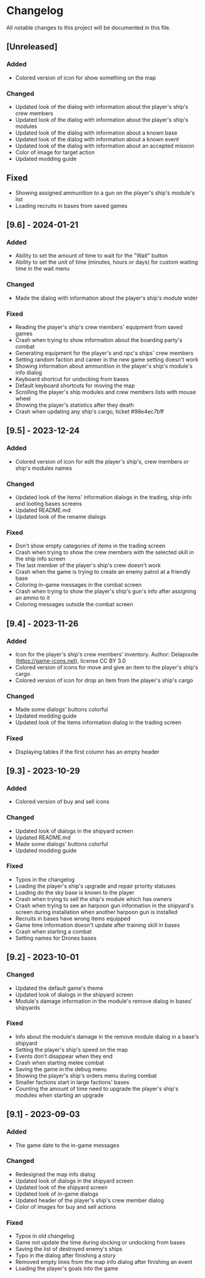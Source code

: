 # Changelog
All notable changes to this project will be documented in this file.

## [Unreleased]

### Added
- Colored version of icon for show something on the map

### Changed
- Updated look of the dialog with information about the player's ship's crew
  members
- Updated look of the dialog with information about the player's ship's modules
- Updated look of the dialog with information about a known base
- Updated look of the dialog with information about a known event
- Updated look of the dialog with information about an accepted mission
- Color of image for target action
- Updated modding guide

## Fixed
- Showing assigned ammunition to a gun on the player's ship's module's list
- Loading recruits in bases from saved games

## [9.6] - 2024-01-21

### Added
- Ability to set the amount of time to wait for the "Wait" button
- Ability to set the unit of time (minutes, hours or days) for custom waiting
  time in the wait menu

### Changed
- Made the dialog with information about the player's ship's module wider

### Fixed
- Reading the player's ship's crew members' equipment from saved games
- Crash when trying to show information about the boarding party's combat
- Generating equipment for the player's and npc's ships' crew members
- Setting random faction and career in the new game setting doesn't work
- Showing information about ammunition in the player's ship's module's info
  dialog
- Keyboard shortcut for undocking from bases
- Default keyboard shortcuts for moving the map
- Scrolling the player's ship modules and crew members lists with mouse wheel
- Showing the player's statistics after they death
- Crash when updating any ship's cargo, ticket #98e4ec7bff

## [9.5] - 2023-12-24

### Added
- Colored version of icon for edit the player's ship's, crew members or ship's
  modules names

### Changed
- Updated look of the items' information dialogs in the trading, ship info and
  looting bases screens
- Updated README.md
- Updated look of the rename dialogs

### Fixed
- Don't show empty categories of items in the trading screen
- Crash when trying to show the crew members with the selected skill in the
  ship info screen
- The last member of the player's ship's crew doesn't work
- Crash when the game is trying to create an enemy patrol at a friendly base
- Coloring in-game messages in the combat screen
- Crash when trying to show the player's ship's gun's info after assigning an
  ammo to it
- Coloring messages outside the combat screen

## [9.4] - 2023-11-26

### Added
- Icon for the player's ship's crew members' inventory. Author: Delapouite
  (https://game-icons.net), license CC BY 3.0
- Colored version of icons for move and give an item to the player's ship's cargo
- Colored version of icon for drop an item from the player's ship's cargo

### Changed
- Made some dialogs' buttons colorful
- Updated modding guide
- Updated look of the items information dialog in the trading screen

### Fixed
- Displaying tables if the first column has an empty header

## [9.3] - 2023-10-29

### Added
- Colored version of buy and sell icons

### Changed
- Updated look of dialogs in the shipyard screen
- Updated README.md
- Made some dialogs' buttons colorful
- Updated modding guide

### Fixed
- Typos in the changelog
- Loading the player's ship's upgrade and repair priority statuses
- Loading do the sky base is known to the player
- Crash when trying to sell the ship's module which has owners
- Crash when trying to see an harpoon gun information in the shipyard's screen
  during installation when another harpoon gun is installed
- Recruits in bases have wrong items equipped
- Game time information doesn't update after training skill in bases
- Crash when starting a combat
- Setting names for Drones bases

## [9.2] - 2023-10-01

### Changed
- Updated the default game's theme
- Updated look of dialogs in the shipyard screen
- Module's damage information in the module's remove dialog in bases' shipyards

### Fixed
- Info about the module's damage in the remove module dialog in a base's
  shipyard
- Setting the player's ship's speed on the map
- Events don't disappear when they end
- Crash when starting melee combat
- Saving the game in the debug menu
- Showing the player's ship's orders menu during combat
- Smaller factions start in large factions' bases
- Counting the amount of time need to upgrade the player's ship's modules
  when starting an upgrade

## [9.1] - 2023-09-03

### Added
- The game date to the in-game messages

### Changed
- Redesigned the map info dialog
- Updated look of dialogs in the shipyard screen
- Updated look of the shipyard screen
- Updated look of in-game dialogs
- Updated header of the player's ship's crew member dialog
- Color of images for buy and sell actions

### Fixed
- Typos in old changelog
- Game not update the time during docking or undocking from bases
- Saving the list of destroyed enemy's ships
- Typo in the dialog after finishing a story
- Removed empty lines from the map info dialog after finishing an event
- Loading the player's goals into the game
